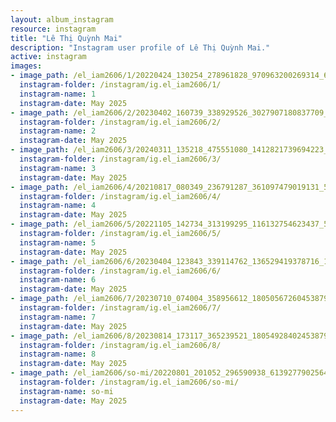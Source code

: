 ```yaml
---
layout: album_instagram
resource: instagram
title: "Lê Thị Quỳnh Mai"
description: "Instagram user profile of Lê Thị Quỳnh Mai."
active: instagram
images: 
- image_path: /el_iam2606/1/20220424_130254_278961828_970963200269314_6475950310667013060_n.jpg
  instagram-folder: /instagram/ig.el_iam2606/1/
  instagram-name: 1
  instagram-date: May 2025
- image_path: /el_iam2606/2/20230402_160739_338929526_3027907180837709_2859053955287743674_n.jpg
  instagram-folder: /instagram/ig.el_iam2606/2/
  instagram-name: 2
  instagram-date: May 2025
- image_path: /el_iam2606/3/20240311_135218_475551080_1412821739694223_1663810703835267859_n.jpg
  instagram-folder: /instagram/ig.el_iam2606/3/
  instagram-name: 3
  instagram-date: May 2025
- image_path: /el_iam2606/4/20210817_080349_236791287_361097479019131_5364104712939436460_n.jpg
  instagram-folder: /instagram/ig.el_iam2606/4/
  instagram-name: 4
  instagram-date: May 2025
- image_path: /el_iam2606/5/20221105_142734_313199295_116132754623437_5740760829777289152_n.jpg
  instagram-folder: /instagram/ig.el_iam2606/5/
  instagram-name: 5
  instagram-date: May 2025
- image_path: /el_iam2606/6/20230404_123843_339114762_136529419378716_1556646191683981034_n.jpg
  instagram-folder: /instagram/ig.el_iam2606/6/
  instagram-name: 6
  instagram-date: May 2025
- image_path: /el_iam2606/7/20230710_074004_358956612_18050567260453879_526127580808511253_n.jpg
  instagram-folder: /instagram/ig.el_iam2606/7/
  instagram-name: 7
  instagram-date: May 2025
- image_path: /el_iam2606/8/20230814_173117_365239521_18054928402453879_2410767652292624821_n.jpg
  instagram-folder: /instagram/ig.el_iam2606/8/
  instagram-name: 8
  instagram-date: May 2025
- image_path: /el_iam2606/so-mi/20220801_201052_296590938_613927790256470_1614950155039285401_n.jpg
  instagram-folder: /instagram/ig.el_iam2606/so-mi/
  instagram-name: so-mi
  instagram-date: May 2025
---
```

